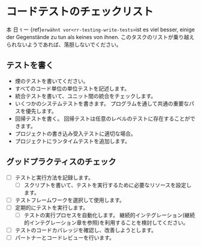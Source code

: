 # コードテストのチェックリスト

<unk> <unk> <unk> <unk> <unk> <unk> <unk> <unk> <unk> <unk> <unk> 本<unk> <unk> <unk> <unk> <unk> <unk> <unk> <unk> <unk> 日<unk> <unk> <unk> ร<unk> <unk> ー<unk> <unk> <unk> <unk> <unk> <unk> <unk> <unk> <unk> <unk> <unk> <unk> <unk> <unk> <unk> <unk> <unk> <unk> <unk> <unk> <unk> <unk> <unk> <unk> <unk> <unk> <unk> <unk> <unk> <unk> <unk> <unk> <unk> <unk> <unk> <unk> <unk> <unk> <unk> <unk> <unk> <unk> <unk> <unk> <unk> <unk> <unk> <unk> <unk> <unk> <unk> <unk> <unk> <unk> <unk> {ref}`erwähnt vor<rr-testing-write-tests>`ist es viel besser, einige der Gegenstände zu tun als keines von ihnen. このタスクのリストが乗り越えられないようであれば、落胆しないでください。

<a name="Writing_tests"></a>

## テストを書く

- 煙のテストを書いてください。
- すべてのコード単位の単位テストを記述します。
- 統合テストを書いて、ユニット間の統合をチェックします。
- いくつかのシステムテストを書きます。 プログラムを通して共通の重要なパスを優先します。
- 回帰テストを書く。 回帰テストは任意のレベルのテストに存在することができます。
- プロジェクトの書き込み受入テストに適切な場合。
- プロジェクトにランタイムテストを追加します。

<a name="Good_practice_checks"></a>

## グッドプラクティスのチェック

- [ ] テストと実行方法を記録します。
  - [ ] スクリプトを書いて、テストを実行するために必要なリソースを設定します。
- [ ] テストフレームワークを選択して使用します。
- [ ] 定期的にテストを実行します。
  - [ ] テストの実行プロセスを自動化します。 継続的インテグレーション(継続的インテグレーション章を参照)を利用することを検討してください。
- [ ] テストのコードカバレッジを確認し、改善しようとします。
- [ ] パートナーとコードレビューを行います。
